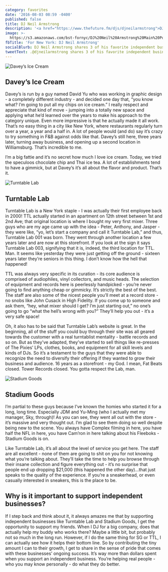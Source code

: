 ```yaml
---
category: favorites
date: '2016-08-03 08:59 -0400'
published: false
title: DJ Neil Armstrong
description: '<a href="https://www.thefuture.fm/djs/djneilarmstrong">DJ</a>'
image: >-
  https://s3.amazonaws.com/bst-fornyc/DJ%20Neil%20Armstrong%20Main%20Portrait.jpg
fbTitle: 'For New York: DJ Neil Armstrong'
socialBlurb: DJ Neil Armstrong shares 3 of his favorite independent businesses in NYC.
tweetText: .@djneilarmstrong shares 3 of his favorite independent businesses in NYC.
---
```

![Davey’s Ice Cream](https://s3.amazonaws.com/bst-fornyc/DJ%20Neil%20Armstrong%20Davey's%20Ice%20Cream.jpg)
## Davey’s Ice Cream
Davey’s is run by a guy named David Yu who was working in graphic design - a completely different industry - and decided one day that, “you know what? I’m going to put all my chips on ice cream.” I really respect and appreciate that kind of move - jumping into a totally new space and applying what he’d learned over the years to make his approach to the category unique. Even more impressive is that he actually made it all work. That’s no easy thing in a city like New York, where restaurants regularly turn over a year, a year and a half in. A lot of people would (and do) say it’s crazy to try something in F&B against odds like that. Davey’s still here, three years later, turning away business, and opening up a second location in Williamsburg. That’s incredible to me.

I’m a big fattie and it’s no secret how much I love ice cream. Today, we tried the speculoos chocolate chip and Thai ice tea. A lot of establishments tend to have a gimmick, but at Davey’s it’s all about the flavor and product. That’s it.

![Turntable Lab](https://s3.amazonaws.com/bst-fornyc/DJ%20Neil%20Armstrong%20Turntable%20Lab.jpg)
## Turntable Lab
Turntable Lab is a New York staple - I was actually their first employee back in 2000! TTL actually started in an apartment on 12th street between 1st and 2nd Ave; that original location is where I bought my very first mixer. Three guys who are my age came up with the idea - Peter, Anthony, and Jasper - they were like, “yo, let’s start a company and call it Turntable Lab,” and thus, Turntable Lab 001 was born. They went through another location a few years later and are now at this storefront. If you look at the sign it says Turntable Lab 003, signifying that it is, indeed, the third location for TTL. Man. It seems like yesterday they were just getting off the ground - sixteen years later they’re seniors in this thing. I don’t know how the hell that happened!

TTL was always very specific in its curation - its core audience is comprised of audiophiles, vinyl collectors, and music heads. The selection of equipment and records here is peerlessly handpicked - you’re never going to find anything cheap or gimmicky. It’s strictly the best of the best. The staff are also some of the nicest people you’ll meet at a record store - no snobs like John Cusack in High Fidelity. If you come up to someone and ask them, “hey, what mixer should I get? I’m just starting out,” no one’s going to go “what the hell’s wrong with you?” They’ll help you out - it’s a very safe space! 

Oh, it also has to be said that Turntable Lab’s website is great. In the beginning, all of the stuff you could buy through their site was all geared towards the customer with a real turntablist mentality - battle records and so on. But as they’ve adapted, they’ve started to sell things like re-presses of The Pixies’ LPs, clothes, books, and equipment for all skill levels and kinds of DJs. So it’s a testament to the guys that they were able to recognize the need to diversify their offering if they wanted to grow their business and audience. 16 years as a storefront - my God. I mean, Fat Beats closed. Tower Records closed. You gotta respect the Lab, man.

![Stadium Goods](https://s3.amazonaws.com/bst-fornyc/DJ%20Neil%20Armstrong%20Stadium%20Goods.jpg)
## Stadium Goods
I’m partial to these guys because I’ve known the homies who started it for a long, long time. Especially JDM and Yu-Ming (who I actually met my manager, Sky, through)! As you can see, they went all out with the store - it’s massive and very thought out. I’m glad to see them doing so well despite being new to the scene. You always have Complex filming in here, you have half the NFL in here, you have Cam’ron in here talking about his Fleeboks - Stadium Goods is on. 

Like Turntable Lab, it’s all about the level of service you get here. The staff are all excellent - none of them are going to shit on you for not knowing what you’re talking about. They’ll take the time to help you browse through their insane collection and figure everything out - it’s no surprise that people end up dropping $21,000 (this happened the other day)...that just speaks to the quality of the experience. If you’re a sneakerhead, or even casually interested in sneakers, this is the place to be.

## Why is it important to support independent businesses?
If I step back and think about it, it always amazes me that by supporting independent businesses like Turntable Lab and Stadium Goods, I get the opportunity to support my friends. When I DJ for a big company, does that actually help my buddy who works there? Maybe a little bit, but probably not so much in the long run. However, if I do the same thing for SG or TTL, I can actually see how it helps their bottom line. So by contributing the tiny amount I can to their growth, I get to share in the sense of pride that comes with these businesses’ ongoing success. It’s way more than dollars spent when you support an independent business. You’re helping real people - who you may know personally - do what they do better.
